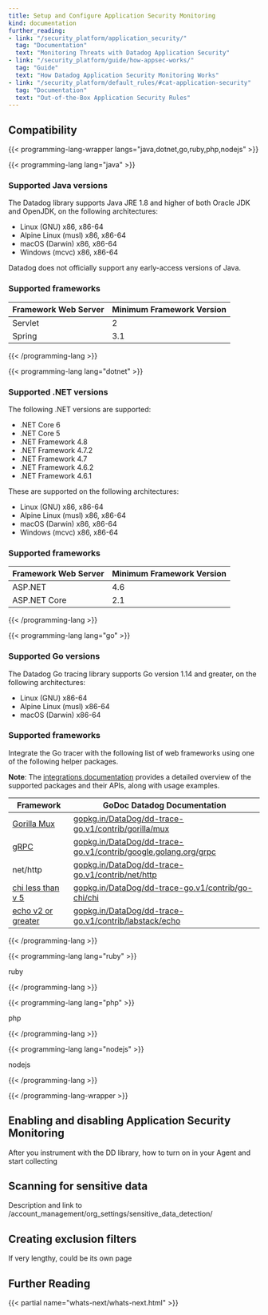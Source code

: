 ```yaml
---
title: Setup and Configure Application Security Monitoring
kind: documentation
further_reading:
- link: "/security_platform/application_security/"
  tag: "Documentation"
  text: "Monitoring Threats with Datadog Application Security"
- link: "/security_platform/guide/how-appsec-works/"
  tag: "Guide"
  text: "How Datadog Application Security Monitoring Works"
- link: "/security_platform/default_rules/#cat-application-security"
  tag: "Documentation"
  text: "Out-of-the-Box Application Security Rules"
---
```


## Compatibility

{{< programming-lang-wrapper langs="java,dotnet,go,ruby,php,nodejs" >}}

{{< programming-lang lang="java" >}}

### Supported Java versions

The Datadog library supports Java JRE 1.8 and higher of both Oracle JDK and OpenJDK, on the following architectures:
- Linux (GNU) x86, x86-64
- Alpine Linux (musl) x86, x86-64
- macOS (Darwin) x86, x86-64
- Windows (mcvc) x86, x86-64

Datadog does not officially support any early-access versions of Java. 

### Supported frameworks

| Framework Web Server    | Minimum Framework Version   | 
| ----------------------- | --------------------------- |
| Servlet                 | 2                           |
| Spring                  | 3.1                         |



{{< /programming-lang >}}

{{< programming-lang lang="dotnet" >}}

### Supported .NET versions

The following .NET versions are supported:
- .NET Core 6
- .NET Core 5
- .NET Framework 4.8
- .NET Framework 4.7.2
- .NET Framework 4.7
- .NET Framework 4.6.2
- .NET Framework 4.6.1

These are supported on the following architectures:
- Linux (GNU) x86, x86-64
- Alpine Linux (musl) x86, x86-64
- macOS (Darwin) x86, x86-64
- Windows (mcvc) x86, x86-64

### Supported frameworks

| Framework Web Server    | Minimum Framework Version   | 
| ----------------------- | --------------------------- |
| ASP.NET                 | 4.6                         |
| ASP.NET Core            | 2.1                         |


{{< /programming-lang >}}

{{< programming-lang lang="go" >}}

### Supported Go versions

The Datadog Go tracing library supports Go version 1.14 and greater, on the following architectures:
- Linux (GNU) x86-64
- Alpine Linux (musl) x86-64
- macOS (Darwin) x86-64

### Supported frameworks

Integrate the Go tracer with the following list of web frameworks using one of the following helper packages.

**Note**: The [integrations documentation][1] provides a detailed overview of the supported packages and their APIs, along with usage examples.

| Framework         | GoDoc Datadog Documentation           
|-------------------|------------------------------------|
| [Gorilla Mux][2] | [gopkg.in/DataDog/dd-trace-go.v1/contrib/gorilla/mux][3]                |
| [gRPC][4]        | [gopkg.in/DataDog/dd-trace-go.v1/contrib/google.golang.org/grpc][5]     |
| net/http   | [gopkg.in/DataDog/dd-trace-go.v1/contrib/net/http][6] |
| [chi less than v 5][7]         | [gopkg.in/DataDog/dd-trace-go.v1/contrib/go-chi/chi][8] |
| [echo v2 or greater][9]     | [gopkg.in/DataDog/dd-trace-go.v1/contrib/labstack/echo][10]           |



[1]: https://godoc.org/gopkg.in/DataDog/dd-trace-go.v1/contrib
[2]: http://www.gorillatoolkit.org/pkg/mux
[3]: https://godoc.org/gopkg.in/DataDog/dd-trace-go.v1/contrib/gorilla/mux
[4]: https://github.com/grpc/grpc-go
[5]: https://godoc.org/gopkg.in/DataDog/dd-trace-go.v1/contrib/google.golang.org/grpc
[6]: https://godoc.org/gopkg.in/DataDog/dd-trace-go.v1/contrib/net/http
[7]: https://github.com/go-chi/chi
[8]: https://godoc.org/gopkg.in/DataDog/dd-trace-go.v1/contrib/go-chi/chi
[9]: https://github.com/labstack/echo
[10]: https://godoc.org/gopkg.in/DataDog/dd-trace-go.v1/contrib/labstack/echo
{{< /programming-lang >}}

{{< programming-lang lang="ruby" >}}

ruby

{{< /programming-lang >}}

{{< programming-lang lang="php" >}}

php

{{< /programming-lang >}}

{{< programming-lang lang="nodejs" >}}

nodejs

{{< /programming-lang >}}

{{< /programming-lang-wrapper >}}

## Enabling and disabling Application Security Monitoring

After you instrument with the DD library, how to turn on in your Agent and start collecting

## Scanning for sensitive data

Description and link to /account_management/org_settings/sensitive_data_detection/

## Creating exclusion filters

If very lengthy, could be its own page

## Further Reading

{{< partial name="whats-next/whats-next.html" >}}
